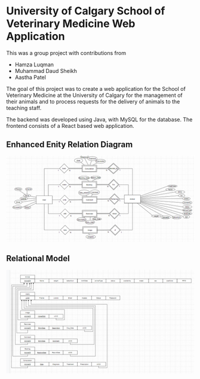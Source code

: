 # University of Calgary School of Veterinary Medicine Web Application

This was a group project with contributions from
- Hamza Luqman
- Muhammad Daud Sheikh
- Aastha Patel

The goal of this project was to create a web application for the School of Veterinary Medicine at the University of Calgary for the management of their animals and to process requests for the delivery of animals to the teaching staff.

The backend was developed using Java, with MySQL for the database. The frontend consists of a React based web application.

## Enhanced Enity Relation Diagram

![Enhanced Enity Relation Diagram](https://github.com/hamzaluqman/full-stack-veterinary-app/blob/main/Database/Enhanced%20Entity%20Relation%20Diagram.png?raw=true)

## Relational Model
![Relational Model](https://github.com/hamzaluqman/full-stack-veterinary-app/blob/main/Database/Relational%20Model.png?raw=true)
